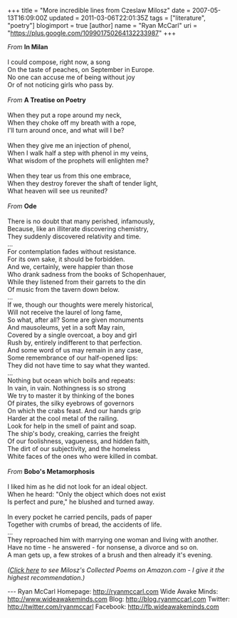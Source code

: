 +++
title = "More incredible lines from Czeslaw Milosz"
date = 2007-05-13T16:09:00Z
updated = 2011-03-06T22:01:35Z
tags = ["literature", "poetry"]
blogimport = true
[author]
	name = "Ryan McCarl"
	uri = "https://plus.google.com/109901750264132233987"
+++

<span style="font-style: italic;"><span style="font-style: italic;">From  </span></span><span style="font-weight: bold;">In Milan</span><br /><br />I could compose, right now, a song<br />On the taste of peaches, on September in Europe.<br />No one can accuse me of being without joy<br />Or of not noticing girls who pass by.<br /><br /><span style="font-style: italic;">From </span><span style="font-weight: bold;">A Treatise on Poetry</span><br /><br />When they put a rope around my neck,<br />When they choke off my breath with a rope,<br />I'll turn around once, and what will I be?<br /><br />When they give me an injection of phenol,<br />When I walk half a step with phenol in my veins,<br />What wisdom of the prophets will enlighten me?<br /><br />When they tear us from this one embrace,<br />When they destroy forever the shaft of tender light,<br />What heaven will see us reunited?<span style="font-weight: bold;"><span style="font-weight: bold;"></span><br /></span><br /><span style="font-style: italic;"><span style="font-style: italic;">From </span></span><span style="font-weight: bold;">Ode</span><br /><br />There is no doubt that many perished, infamously,<br />Because, like an illiterate discovering chemistry,<br />They suddenly discovered relativity and time.<br />...<br />For contemplation fades without resistance.<br />For its own sake, it should be forbidden.<br />And we, certainly, were happier than those<br />Who drank sadness from the books of Schopenhauer,<br />While they listened from their garrets to the din<br />Of music from the tavern down below.<br />...<br />If we, though our thoughts were merely historical,<br />Will not receive the laurel of long fame,<br />So what, after all?  Some are given monuments<br />And mausoleums, yet in a soft May rain,<br />Covered by a single overcoat, a boy and girl<br />Rush by, entirely indifferent to that perfection.<br />And some word of us may remain in any case,<br />Some remembrance of our half-opened lips:<br />They did not have time to say what they wanted.<br />...<br />Nothing but ocean which boils and repeats:<br />In vain, in vain.  Nothingness is so strong<br />We try to master it by thinking of the bones<br />Of pirates, the silky eyebrows of governors<br />On which the crabs feast.  And our hands grip<br />Harder at the cool metal of the railing.<br />Look for help in the smell of paint and soap.<br />The ship's body, creaking, carries the freight<br />Of our foolishness, vagueness, and hidden faith,<br />The dirt of our subjectivity, and the homeless<br />White faces of the ones who were killed in combat.<span style="font-style: italic;"><span style="font-style: italic;"></span><br /><br />From </span><span style="font-weight: bold;">Bobo's Metamorphosis</span><br /><br />I liked him as he did not look for an ideal object.<br />When he heard: "Only the object which does not exist<br />Is perfect and pure," he blushed and turned away.<br /><br />In every pocket he carried pencils, pads of paper<br />Together with crumbs of bread, the accidents of life.<br />...<br />They reproached him with marrying one woman and living with another.<br />Have no time - he answered - for nonsense, a divorce and so on.<br />A man gets up, a few strokes of a brush and then already it's evening.<br /><br /><span style="font-style: italic;">(<a href="http://www.amazon.com/New-Collected-Poems-Czeslaw-Milosz/dp/0060514485/ref=sr_1_3/103-4517364-8045423?ie=UTF8&s=books&amp;qid=1179087986&sr=8-3">Click here</a> <span style="font-style: italic;">to see Milosz's Collected Poems on Amazon.com - I give it the highest recommendation.)</span></span><div class="blogger-post-footer">---
Ryan McCarl
Homepage: http://ryanmccarl.com
Wide Awake Minds: http://www.wideawakeminds.com
Blog: http://blog.ryanmccarl.com
Twitter: http://twitter.com/ryanmccarl
Facebook: http://fb.wideawakeminds.com</div>
